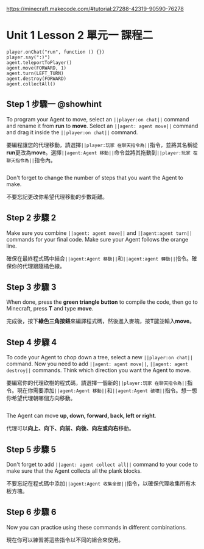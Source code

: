 https://minecraft.makecode.com/#tutorial:27288-42319-90590-76278

# Unit 1 Lesson 2 單元一 課程二

```blocks
player.onChat("run", function () {})
player.say(":)")
agent.teleportToPlayer()
agent.move(FORWARD, 1)
agent.turn(LEFT_TURN)
agent.destroy(FORWARD)
agent.collectAll()
```

## Step 1 步驟一 @showhint 

To program your Agent to move, select an ``||player:on chat||`` command and rename it from **run** to **move**. Select an ``||agent: agent move||`` command and drag it inside the ``||player:on chat||`` command.

要編程讓您的代理移動，請選擇``||player:玩家 在聊天指令為||``指令，並將其名稱從**run**更改為**move**。選擇``||agent:Agent 移動||``命令並將其拖動到``||player:玩家 在聊天指令為||``指令內。

```
```
Don't forget to change the number of steps that you want the Agent to make.

不要忘記更改你希望代理移動的步數距離。

## Step 2 步驟 2

Make sure you combine ``||agent: agent move||`` and ``||agent:agent turn||`` commands for your final code. Make sure your Agent follows the orange line.

確保在最終程式碼中結合``||agent:Agent 移動||``和``||agent:agent 轉動||``指令。確保你的代理跟隨橘色線。

## Step 3 步驟 3

When done, press the **green triangle button** to compile the code, then go to Minecraft, press **T** and type **move**.

完成後，按下**綠色三角按鈕**來編譯程式碼，然後進入麥塊，按**T**鍵並輸入**move**。

## Step 4 步驟 4

To code your Agent to chop down a tree, select a new ``||player:on chat||`` command. Now you need to add ``||agent: agent move||``, ``||agent: agent destroy||`` commands. Think which direction you want the Agent to move.

要編寫你的代理砍樹的程式碼，請選擇一個新的``||player:玩家 在聊天指令為||``指令。現在你需要添加``||agent:Agent 移動||``和``||agent:Agent 破壞||``指令。想一想你希望代理朝哪個方向移動。

```
```
The Agent can move **up, down, forward, back, left or right**.

代理可以**向上、向下、向前、向後、向左或向右**移動。

## Step 5 步驟 5

Don't forget to add ``||agent: agent collect all||`` command to your code to make sure that the Agent collects all the plank blocks.

不要忘記在程式碼中添加``||agent:Agent 收集全部||``指令，以確保代理收集所有木板方塊。

## Step 6 步驟 6

Now you can practice using these commands in different combinations.

現在你可以練習將這些指令以不同的組合來使用。
